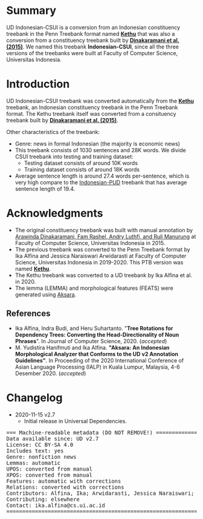 # Summary

UD Indonesian-CSUI is a conversion from an Indonesian constituency treebank in the Penn Treebank format named [**Kethu**](https://github.com/ialfina/kethu) that was also a conversion from a constituency treebank built by [**Dinakaramani et al. (2015)**](https://github.com/famrashel/idn-treebank). We named this treebank **Indonesian-CSUI**, since all the three versions of the treebanks were built at Faculty of Computer Science, Universitas Indonesia.


# Introduction

UD Indonesian-CSUI treebank was converted automatically from the [**Kethu**](https://github.com/ialfina/kethu) treebank, an Indonesian constituency treebank in the Penn Treebank format. The Kethu treebank itself was converted from a consituency treebank built by [**Dinakaramani et al. (2015)**](https://github.com/famrashel/idn-treebank). 

Other characteristics of the treebank:
* Genre: news in formal Indonesian (the majority is economic news)
* This treebank consists of 1030 sentences and 28K words. We divide CSUI treebank into testing and training dataset:
  * Testing dataset consists of around 10K words
  * Training dataset consists of around 18K words
* Average sentence length is around 27.4 words per-sentence, which is very high compare to the [Indonesian-PUD](https://github.com/UniversalDependencies/UD_Indonesian-PUD) treebank that has average sentence length of 19.4.


# Acknowledgments

* The original constituency treebank was built with manual annotation by [Arawinda Dinakaramani, Fam Rashel, Andry Luthfi, and Ruli Manurung](https://github.com/famrashel/idn-treebank) at Faculty of Computer Science, Universitas Indonesia in 2015.
* The previous treebank was converted to the Penn Treebank format by Ika Alfina and Jessica Naraiswari Arwidarasti at Faculty of Computer Science, Universitas Indonesia in 2019-2020. This PTB version was named [**Kethu**](https://github.com/ialfina/kethu).
* The Kethu treebank was converted to a UD treebank by Ika Alfina et al. in 2020.
* The lemma (LEMMA) and morphological features (FEATS) were generated using [Aksara](https://github.com/bahasa-csui/aksara). 

## References
* Ika Alfina, Indra Budi, and Heru Suhartanto. "**Tree Rotations for Dependency Trees: Converting the Head-Directionality of Noun Phrases**". In Journal of Computer Science, 2020. (_accepted_)
* M. Yudistira Hanifmuti and Ika Alfina. **"Aksara: An Indonesian Morphological Analyzer that Conforms to the UD v2 Annotation Guidelines"**. In Proceeding of the 2020 International Conference of Asian Language Processing (IALP)  in Kuala Lumpur, Malaysia, 4-6 Desember 2020. (_accepted_)

# Changelog

* 2020-11-15 v2.7
  * Initial release in Universal Dependencies.


<pre>
=== Machine-readable metadata (DO NOT REMOVE!) ================================
Data available since: UD v2.7
License: CC BY-SA 4.0
Includes text: yes
Genre: nonfiction news
Lemmas: automatic
UPOS: converted from manual
XPOS: converted from manual
Features: automatic with corrections
Relations: converted with corrections
Contributors: Alfina, Ika; Arwidarasti, Jessica Naraiswari; Hanifmuti, Muhammad Yudistira;  Dinakaramani, Arawinda; Manurung, Ruli; Rashel, Fam; Luthfi, Andry 
Contributing: elsewhere
Contact: ika.alfina@cs.ui.ac.id
===============================================================================
</pre>
